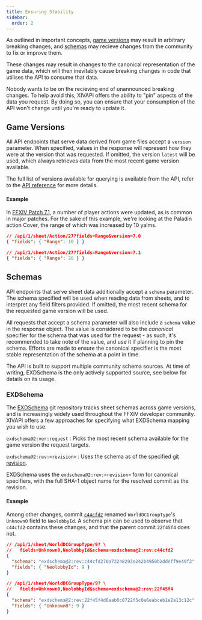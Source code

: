 ```yaml
---
title: Ensuring Stability
sidebar:
  order: 2
---
```


As outlined in important concepts, [game versions][versions] may result in
arbitrary breaking changes, and [schemas] may recieve changes from the community
to fix or improve them.

These changes may result in changes to the canonical representation of the game
data, which will then inevitably cause breaking changes in code that utilises
the API to consume that data.

Nobody wants to be on the recieving end of unannounced breaking changes. To help
avoid this, XIVAPI offers the ability to "pin" aspects of the data you request.
By doing so, you can ensure that your consumption of the API won't change until
you're ready to update it.

[versions]: /docs/guides/concepts/#versions
[schemas]: /docs/guides/concepts/#schemas

## Game Versions

All API endpoints that serve data derived from game files accept a `version`
parameter. When specified, values in the response will represent how they were
at the version that was requested. If omitted, the version `latest` will be
used, which always retrieves data from the most recent game version available.

The full list of versions available for querying is available from the API,
refer to the [API reference][version-reference] for more details.

[version-reference]: /api/1/docs#tag/versions/GET/version

#### Example

In [FFXIV Patch 7.1][7-1-battle-system], a number of player actions were
updated, as is common in major patches. For the sake of this example, we're
looking at the Paladin action Cover, the range of which was increased by 10
yalms.

```json /version=7.[01]/ /"Range": ([12]0)/
// /api/1/sheet/Action/27?fields=Range&version=7.0
{ "fields": { "Range": 10 } }

// /api/1/sheet/Action/27?fields=Range&version=7.1
{ "fields": { "Range": 20 } }
```

[7-1-battle-system]: https://na.finalfantasyxiv.com/lodestone/topics/detail/9b42b2425f3a680caea3281ccd65c99677cb00e2/#random-507446d7e879c2a5e054cacddefcd58f77df3e3d

## Schemas

API endpoints that serve sheet data additionally accept a `schema` parameter.
The schema specified will be used when reading data from sheets, and to
interpret any field filters provided. If omitted, the most recent schema for the
requested game version will be used.

All requests that accept a schema parameter will also include a `schema` value
in the response object. The value is considered to be the _canonical_ specifier
for the schema that was used for the request - as such, it's recommended to take
note of the value, and use it if planning to pin the schema. Efforts are made to
ensure the canonical specifier is the most stable representation of the schema
at a point in time.

The API is built to support multiple community schema sources. At time of
writing, EXDSchema is the only actively supported source, see below for details
on its usage.

### EXDSchema

The [EXDSchema][exdschema] git repository tracks sheet schemas across game
versions, and is increasingly widely used throughout the FFXIV developer
community. XIVAPI offers a few approaches for specifying what EXDSchema mapping
you wish to use.

`exdschema@2:ver:request`
: Picks the most recent schema available for the game version the request targets.

`exdschema@2:rev:<revision>`
: Uses the schema as of the specified [git revision](https://git-scm.com/docs/revisions).

EXDSchema uses the `exdschema@2:rev:<revision>` form for canonical specifiers,
with the full SHA-1 object name for the resolved commit as the revision.

[exdschema]: https://github.com/xivdev/EXDSchema

#### Example

Among other changes, commit [`c44cfd2`][c44cfd2] renamed `WorldDCGroupType`'s
`Unknown0` field to `NeolobbyId`. A schema pin can be used to observe that
`c44cfd2` contains these changes, and that the parent commit `22f45f4` does not.

```json frame="none" /=(exdschema@2:rev:\w+)/ "\"NeolobbyId\"" "\"Unknown0\""
// /api/1/sheet/WorldDCGroupType/9? \
//   fields=Unknown0,NeolobbyId&schema=exdschema@2:rev:c44cfd2
{
  "schema": "exdschema@2:rev:c44cfd270a72248293e242b4950b2ddeff9e49f2",
  "fields": { "NeolobbyId": 9 }
}

// /api/1/sheet/WorldDCGroupType/9? \
//   fields=Unknown0,NeolobbyId&schema=exdschema@2:rev:22f45f4
{
  "schema": "exdschema@2:rev:22f45f4d6aab0c8722f5c0a6eabceb1e2a13c12c",
  "fields": { "Unknown0": 9 }
}
```

[c44cfd2]: https://github.com/xivdev/EXDSchema/commit/c44cfd270a72248293e242b4950b2ddeff9e49f2#diff-8d8a405e3d212bddee99cb53ef265fd0498a88df2027f3aa6fa41b1b7353bd7c
